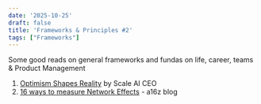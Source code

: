 ```yaml
---
date: '2025-10-25'
draft: false
title: 'Frameworks & Principles #2'
tags: ["Frameworks"]
---
```

Some good reads on general frameworks and fundas on life, career, teams & Product Management

1. [Optimism Shapes Reality](https://alexw.substack.com/p/optimism-shapes-reality) by Scale AI CEO
2. [16 ways to measure Network Effects](https://a16z.com/16-ways-to-measure-network-effects/) - a16z blog
